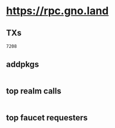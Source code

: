 # https://rpc.gno.land

## TXs
```
7208
```

## addpkgs
```
```

## top realm calls
```
```

## top faucet requesters
```
```

